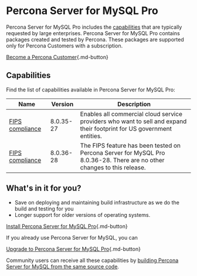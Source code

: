 # Percona Server for MySQL Pro

Percona Server for MySQL Pro includes the [capabilities](#capabilities) that are typically requested by large enterprises. Percona Server for MySQL Pro contains packages created and tested by Percona. These packages are supported only for Percona Customers with a subscription.

[Become a Percona Customer](https://www.percona.com/about/contact){.md-button}

## Capabilities

Find the list of capabilities available in Percona Server for MySQL Pro:

| Name                                | Version | Description  | 
| ----------------------------------- | ------------- | -------------|
| [FIPS compliance](fips.md)| 8.0.35-27 | Enables all commercial cloud service providers who want to sell and expand their footprint for US government entities. |
| [FIPS compliance](fips.md)| 8.0.36-28 | The FIPS feature has been tested on Percona Server for MySQL Pro 8.0.36-28. There are no other changes to this release.|

## What's in it for you?

* Save on deploying and maintaining build infrastructure as we do the build and testing for you 
* Longer support for older versions of operating systems.  

[Install Percona Server for MySQL Pro](install-pro.md){.md-button}

If you already use Percona Server for MySQL, you can

[Upgrade to Percona Server for MySQL Pro](upgrade-pro.md){.md-button}

Community users can receive all these capabilities by [building Percona Server for MySQL from the same source code](compile-percona-server.md).